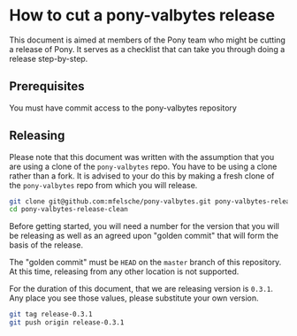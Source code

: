 # How to cut a pony-valbytes release

This document is aimed at members of the Pony team who might be cutting a release of Pony. It serves as a checklist that can take you through doing a release step-by-step.

## Prerequisites

You must have commit access to the pony-valbytes repository

## Releasing

Please note that this document was written with the assumption that you are using a clone of the `pony-valbytes` repo. You have to be using a clone rather than a fork. It is advised to your do this by making a fresh clone of the `pony-valbytes` repo from which you will release.

```bash
git clone git@github.com:mfelsche/pony-valbytes.git pony-valbytes-release-clean
cd pony-valbytes-release-clean
```

Before getting started, you will need a number for the version that you will be releasing as well as an agreed upon "golden commit" that will form the basis of the release.

The "golden commit" must be `HEAD` on the `master` branch of this repository. At this time, releasing from any other location is not supported.

For the duration of this document, that we are releasing version is `0.3.1`. Any place you see those values, please substitute your own version.

```bash
git tag release-0.3.1
git push origin release-0.3.1
```
